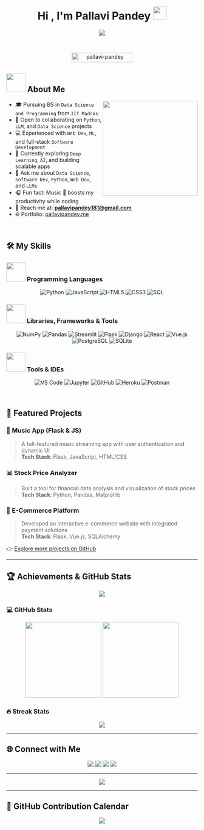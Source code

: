 <h1 align="center">Hi , I'm Pallavi Pandey <img src="https://media.giphy.com/media/hvRJCLFzcasrR4ia7z/giphy.gif" width="35"></h1>

<p align="center">
  <a href="https://github.com/DenverCoder1/readme-typing-svg"><img src="https://readme-typing-svg.herokuapp.com?font=Time+New+Roman&color=9D7DFF&size=25&center=true&vCenter=true&width=600&height=100&lines=Software+Developer;Data+Science+Enthusiast;ML+%26+DL+Explorer;IIT+Madras+BS+Student;Open+Source+Contributor;Loves+Python+%26+LLMs"></a>
</p>

<br>

<p align="center"> 
	<img src="https://komarev.com/ghpvc/?username=pallavi-pandey&label=Profile%20views&color=8B5CF6&style=plastic?" alt="pallavi-pandey" height=25px width=160px/> 
</p>

## <picture><img src="https://github.com/7oSkaaa/7oSkaaa/blob/main/Images/about_me.gif?raw=true" width="50px"></picture> About Me

<picture> <img align="right" src="https://github.com/7oSkaaa/7oSkaaa/blob/main/Images/Right_Side.gif?raw=true" width="250px"></picture>

- 🎓 Pursuing BS in `Data Science and Programming` from `IIT Madras`
- 🚀 Open to collaborating on `Python`, `LLM`, and `Data Science` projects
- 💻 Experienced with `Web Dev`, `ML`, and full-stack `Software Development`
- 🌱 Currently exploring `Deep Learning`, `AI`, and building scalable apps
- 💬 Ask me about `Data Science`, `Software Dev`, `Python`, `Web Dev`, and `LLMs`
- 🎧 Fun fact: Music 🎵 boosts my productivity while coding
- 📧 Reach me at: **[pallavipandey181@gmail.com](mailto:pallavipandey181@gmail.com)**
- 🌐 Portfolio: [pallavipandey.me](https://pallavipandey.me)

<br>

## 🛠️ My Skills

### <picture> <img src="https://github.com/7oSkaaa/7oSkaaa/blob/main/Images/Programming_Languages.gif?raw=true" width="50px"> </picture> Programming Languages
<p align="center"> 
  <img alt="Python" src="https://img.shields.io/badge/Python-%239D7DFF.svg?style=plastic&logo=python&logoColor=white">
  <img alt="JavaScript" src="https://img.shields.io/badge/JavaScript-%23FCD34D.svg?style=plastic&logo=javascript&logoColor=black">
  <img alt="HTML5" src="https://img.shields.io/badge/HTML5-%23D946EF.svg?style=plastic&logo=html5&logoColor=white">
  <img alt="CSS3" src="https://img.shields.io/badge/CSS3-%236B21A8.svg?style=plastic&logo=css3&logoColor=white">
  <img alt="SQL" src="https://img.shields.io/badge/SQL-%238B5CF6.svg?style=plastic&logo=sqlite&logoColor=white">
</p>

### <picture> <img src="https://github.com/7oSkaaa/7oSkaaa/blob/main/Images/Front_End.gif?raw=true" width="50px"> </picture> Libraries, Frameworks & Tools
<p align="center"> 
  <img alt="NumPy" src="https://img.shields.io/badge/Numpy-%235B21B6.svg?style=plastic&logo=numpy&logoColor=white">
  <img alt="Pandas" src="https://img.shields.io/badge/Pandas-%237C3AED.svg?style=plastic&logo=pandas&logoColor=white">
  <img alt="Streamlit" src="https://img.shields.io/badge/Streamlit-%23C084FC.svg?style=plastic&logo=streamlit&logoColor=white">
  <img alt="Flask" src="https://img.shields.io/badge/Flask-%234B5563.svg?style=plastic&logo=flask&logoColor=white">
  <img alt="Django" src="https://img.shields.io/badge/Django-%236B7280.svg?style=plastic&logo=django&logoColor=white">
  <img alt="React" src="https://img.shields.io/badge/React-%2385A2F8.svg?style=plastic&logo=react&logoColor=white">
  <img alt="Vue.js" src="https://img.shields.io/badge/Vue.js-%2395BBF2.svg?style=plastic&logo=vue.js&logoColor=white">
  <img alt="PostgreSQL" src="https://img.shields.io/badge/PostgreSQL-%238B5CF6.svg?style=plastic&logo=postgresql&logoColor=white">
  <img alt="SQLite" src="https://img.shields.io/badge/SQLite-%235D3FD3.svg?style=plastic&logo=sqlite&logoColor=white">
</p>

### <picture> <img src="https://github.com/7oSkaaa/7oSkaaa/blob/main/Images/Software_Tools.gif?raw=true" width="50px"> </picture> Tools & IDEs
<p align="center">
  <img alt="VS Code" src="https://img.shields.io/badge/VSCode-%237C3AED.svg?style=plastic&logo=visual-studio-code&logoColor=white">
  <img alt="Jupyter" src="https://img.shields.io/badge/Jupyter-%23FBBF24.svg?style=plastic&logo=jupyter&logoColor=white">
  <img alt="GitHub" src="https://img.shields.io/badge/GitHub-%238B5CF6.svg?style=plastic&logo=github&logoColor=white">
  <img alt="Heroku" src="https://img.shields.io/badge/Heroku-%239D7DFF.svg?style=plastic&logo=heroku&logoColor=white">
  <img alt="Postman" src="https://img.shields.io/badge/Postman-%23A855F7.svg?style=plastic&logo=postman&logoColor=white">
</p>

<br>

## 🚀 Featured Projects

### 🌟 Music App (Flask & JS)
> A full-featured music streaming app with user authentication and dynamic UI  
**Tech Stack**: Flask, JavaScript, HTML/CSS

### 📊 Stock Price Analyzer
> Built a tool for financial data analysis and visualization of stock prices  
**Tech Stack**: Python, Pandas, Matplotlib

### 🛒 E-Commerce Platform
> Developed an interactive e-commerce website with integrated payment solutions  
**Tech Stack**: Flask, Vue.js, SQLAlchemy

👉 [Explore more projects on GitHub](https://github.com/pallavi-pandey)

---

## 🏆 Achievements & GitHub Stats

<p align="center">
  <img src="https://github-profile-trophy.vercel.app/?username=pallavi-pandey&theme=onedark&no-frame=true&row=1&column=7" />
</p>

### 💻 GitHub Stats

<p align="center">
  <img src="https://github-readme-stats.vercel.app/api?username=pallavi-pandey&show_icons=true&theme=radical" height="200px"/>
  <img src="https://github-readme-stats.vercel.app/api/top-langs/?username=pallavi-pandey&layout=compact&theme=radical" height="200px"/>
</p>

### 🔥 Streak Stats

<p align="center">
  <img src="https://github-readme-streak-stats.herokuapp.com?user=pallavi-pandey&theme=purple-dark" />
</p>

---

## 🌐 Connect with Me

<p align="center">
  <a href="mailto:pallavipandey181@gmail.com"><img src="https://img.shields.io/badge/gmail-%239D7DFF.svg?style=plastic&logo=gmail&logoColor=white" /></a>
  <a href="https://github.com/pallavi-pandey"><img src="https://img.shields.io/badge/github-%23181717.svg?style=plastic&logo=github&logoColor=white" /></a>
  <a href="https://www.linkedin.com/in/pallavipandey18/"><img src="https://img.shields.io/badge/linkedin-%238B5CF6.svg?style=plastic&logo=linkedin&logoColor=white" /></a>
  <a href="https://pallavipandey.me"><img src="https://img.shields.io/badge/portfolio-%239D7DFF.svg?style=plastic&logo=google-chrome&logoColor=white" /></a>
</p>

---

<p align="center">
  <img src="https://quotes-github-readme.vercel.app/api?type=horizontal&theme=purple" />
</p>

---
## 📅 GitHub Contribution Calendar

<p align="center">
  <img src="https://github-readme-activity-graph.vercel.app/graph?username=pallavi-pandey&bg_color=0d1117&color=bd93f9&line=8be9fd&point=ff79c6&area=true&hide_border=true" />
</p>

